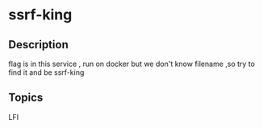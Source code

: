 # ssrf-king

## Description
flag is in this service , run on docker but we don't know filename ,so try to find it and be ssrf-king

## Topics
LFI